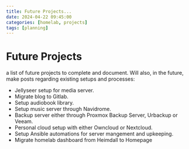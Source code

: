```yaml
---
title: Future Projects...
date: 2024-04-22 09:45:00
categories: [homelab, projects]
tags: [planning]
---
```


# Future Projects

a list of future projects to complete and document. 
Will also, in the future, make posts regarding existing setups and processes:

* Jellyseer setup for media server.
* Migrate blog to Gitlab.
* Setup audiobook library.
* Setup music server through Navidrome.
* Backup server either through Proxmox Backup Server, Urbackup or Veeam.
* Personal cloud setup with either Owncloud or Nextcloud.
* Setup Ansible automations for server mangement and upkeeping.
* Migrate homelab dashboard from Heimdall to Homepage
